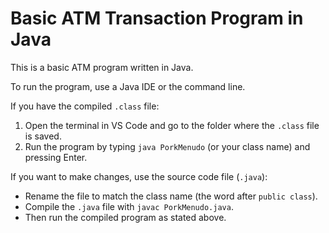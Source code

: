 # Basic ATM Transaction Program in Java   

This is a basic ATM program written in Java.   

To run the program, use a Java IDE or the command line.  

If you have the compiled `.class` file:  

1. Open the terminal in VS Code and go to the folder where the `.class` file is saved.    
2. Run the program by typing `java PorkMenudo` (or your class name) and pressing Enter.  

If you want to make changes, use the source code file (`.java`):  

- Rename the file to match the class name (the word after `public class`).    
- Compile the `.java` file with `javac PorkMenudo.java`.    
- Then run the compiled program as stated above.  

